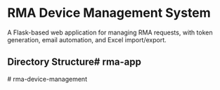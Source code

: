 # RMA Device Management System

A Flask-based web application for managing RMA requests, with token generation, email automation, and Excel import/export.

## Directory Structure#   r m a - a p p  
 #   r m a - d e v i c e - m a n a g e m e n t  
 